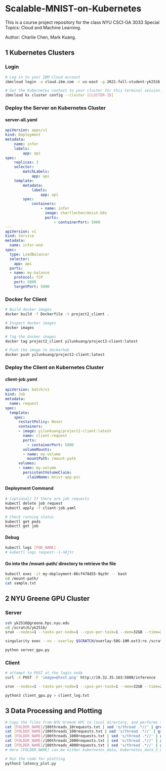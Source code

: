 # Scalable-MNIST-on-Kubernetes
This is a course project repository for the class NYU CSCI-GA 3033 Special Topics: Cloud and Machine Learning. 

Author: Charlie Chen, Mark Kuang.


## 1 Kubernetes Clusters

### Login

```bash
# Log in to your IBM Cloud account
ibmcloud login -a cloud.ibm.com -r us-east -g 2021-fall-student-yk2516

# Set the Kubernetes context to your cluster for this terminal session.
ibmcloud ks cluster config --cluster [CLUSTER-ID]

```

### Deploy the Server on Kubernetes Cluster

#### server-all.yaml

```yaml
apiVersion: apps/v1
kind: Deployment
metadata:
    name: infer
    labels:
        app: api
spec:
    replicas: 3
    selector:
        matchLabels:
            app: api
    template:
        metadata:
            labels:
                app: api
        spec:
            containers:
                - name: infer
                  image: charllechen/mnist-k8s
                  ports:
                      - containerPort: 5000
---
apiVersion: v1
kind: Service
metadata:
  name: infer-end
spec:
  type: LoadBalancer
  selector:
    app: api
  ports:
  - name: my-balance
    protocol: TCP
    port: 5000
    targetPort: 5000
```

### Docker for Client

```bash
# Build docker images
docker build -f Dockerfile -t project2_client .

# Inspect docker images
docker images

# Tag the docker images
docker tag project2_client yilunkuang/project2-client:latest

# Push the image to dockerhub
docker push yilunkuang/project2-client:latest
```

### Deploy the Client on Kubernetes Cluster

#### client-job.yaml

```yaml
apiVersion: batch/v1
kind: Job
metadata:
  name: request
spec:
  template:
    spec:
      restartPolicy: Never
      containers:
      - image: yilunkuang/project2-client:latest
        name: client-request
        ports:
          - containerPort: 5000  
        volumeMounts:
        - name: my-volume
          mountPath: /mount-path
      volumes:
      - name: my-volume
        persistentVolumeClaim:
          claimName: mnist-app-pvc
```

#### Deployment Command

```bash
# (optional) If there are job requests
kubectl delete job request
kubectl apply -f client-job.yaml

# Check running status
kubectl get pods
kubectl get job
```

#### Debug

```bash
kubectl logs [POD_NAME]
# kubectl logs request--1-n8jtc
```

#### Go into the /mount-path/ directory to retrieve the file

```bash
kubectl exec -it my-deployment-86cf478d55-9qz9r -- bash
cd /mount-path/
cat sample.txt
```

## 2 NYU Greene GPU Cluster

### Server

```bash
ssh yk2516@greene.hpc.nyu.edu
cd /scratch/yk2516/
srun --nodes=1 --tasks-per-node=1 --cpus-per-task=1 --mem=32GB --time=3:00:00 --gres=gpu:1 --pty /bin/bash

singularity exec --nv --overlay $SCRATCH/overlay-50G-10M.ext3:ro /scratch/work/public/singularity/cuda10.1-cudnn7-devel-ubuntu18.04-20201207.sif /bin/bash

python server_gpu.py
```

### Client

```bash
# attempt to POST at the login node
curl -X POST -F 'image=@test.png' http://10.32.35.163:5000/inference

srun --nodes=1 --tasks-per-node=1 --cpus-per-task=1 --mem=32GB --time=2:00:00 --pty /bin/bash

python3 client_gpu.py > client_log.txt
```

## 3 Data Processing and Plotting

```bash
# Copy the files from NYU Greene HPC to local directory, and performs the following
cat [FOLDER_NAME]/100threads_10requests.txt | sed 's/thread .*//' | grep -Eo '[+-]?[0-9]+([.][0-9]+)?' > [FOLDER_NAME]/p100threads_10requests.txt
cat [FOLDER_NAME]/100threads_100requests.txt | sed 's/thread .*//' | grep -Eo '[+-]?[0-9]+([.][0-9]+)?' > [FOLDER_NAME]/p100threads_100requests.txt
cat [FOLDER_NAME]/100threads_1000requests.txt | sed 's/thread .*//' | grep -Eo '[+-]?[0-9]+([.][0-9]+)?' > [FOLDER_NAME]/p100threads_1000requests.txt
cat [FOLDER_NAME]/100threads_2000requests.txt | sed 's/thread .*//' | grep -Eo '[+-]?[0-9]+([.][0-9]+)?' > p100threads_2000requests.txt
cat [FOLDER_NAME]/100threads_4000requests.txt | sed 's/thread .*//' | grep -Eo '[+-]?[0-9]+([.][0-9]+)?' > p100threads_4000requests.txt
# Here [FOLDER_NAME] can be either kubernetes_data, kubernetes_data_3_workers, rtx8000_data, which corresponds to one CPU, three CPUs, and one GPU. 

# Run the code for plotting
python3 latency_plot.py
```
